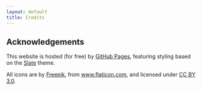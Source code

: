 ```yaml
---
layout: default
title: Credits
---
```


<h2>Acknowledgements</h2>

<p>This website is hosted (for free) by <a href="https://pages.github.com">GitHub Pages</a>, featuring styling based on the <a href="https://github.com/pages-themes/slate">Slate</a> theme.</p>

<div>All icons are by <a href="https://www.freepik.com/" title="Freepik">Freepik</a>, from <a href="https://www.flaticon.com/" title="Flaticon">www.flaticon.com</a>, and licensed under <a href="http://creativecommons.org/licenses/by/3.0/" title="Creative Commons BY 3.0" target="_blank">CC BY 3.0</a>.</div>

